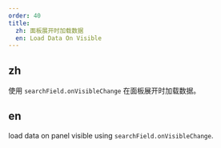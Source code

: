 ```yaml
---
order: 40
title:
  zh: 面板展开时加载数据
  en: Load Data On Visible
---
```


## zh

使用 `searchField.onVisibleChange` 在面板展开时加载数据。

## en

load data on panel visible using `searchField.onVisibleChange`.
